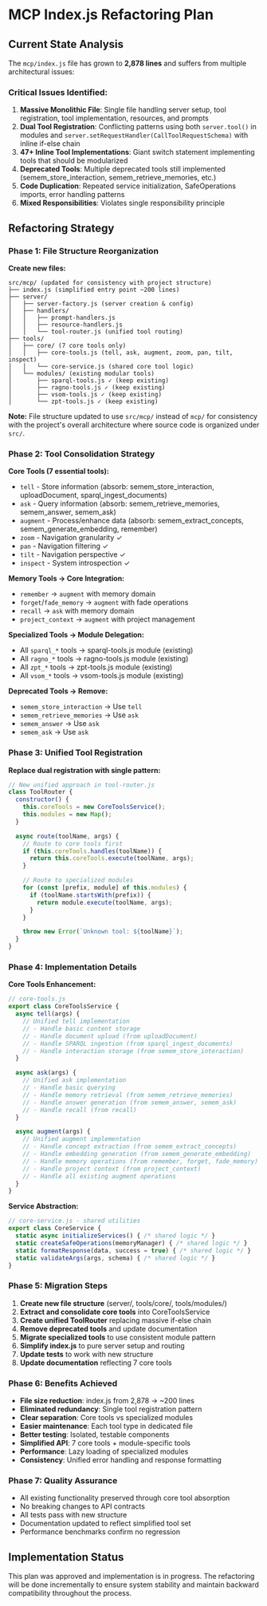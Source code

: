 # MCP Index.js Refactoring Plan

## Current State Analysis

The `mcp/index.js` file has grown to **2,878 lines** and suffers from multiple architectural issues:

### Critical Issues Identified:
1. **Massive Monolithic File**: Single file handling server setup, tool registration, tool implementation, resources, and prompts
2. **Dual Tool Registration**: Conflicting patterns using both `server.tool()` in modules and `server.setRequestHandler(CallToolRequestSchema)` with inline if-else chain
3. **47+ Inline Tool Implementations**: Giant switch statement implementing tools that should be modularized
4. **Deprecated Tools**: Multiple deprecated tools still implemented (semem_store_interaction, semem_retrieve_memories, etc.)
5. **Code Duplication**: Repeated service initialization, SafeOperations imports, error handling patterns
6. **Mixed Responsibilities**: Violates single responsibility principle

## Refactoring Strategy

### Phase 1: File Structure Reorganization

**Create new files:**
```
src/mcp/ (updated for consistency with project structure)
├── index.js (simplified entry point ~200 lines)
├── server/
│   ├── server-factory.js (server creation & config)
│   ├── handlers/
│   │   ├── prompt-handlers.js
│   │   ├── resource-handlers.js
│   │   └── tool-router.js (unified tool routing)
├── tools/
│   ├── core/ (7 core tools only)
│   │   ├── core-tools.js (tell, ask, augment, zoom, pan, tilt, inspect)
│   │   └── core-service.js (shared core tool logic)
│   └── modules/ (existing modular tools)
│       ├── sparql-tools.js ✓ (keep existing)
│       ├── ragno-tools.js ✓ (keep existing)
│       ├── vsom-tools.js ✓ (keep existing)
│       └── zpt-tools.js ✓ (keep existing)
```

**Note:** File structure updated to use `src/mcp/` instead of `mcp/` for consistency with the project's overall architecture where source code is organized under `src/`.

### Phase 2: Tool Consolidation Strategy

**Core Tools (7 essential tools):**
- `tell` - Store information (absorb: semem_store_interaction, uploadDocument, sparql_ingest_documents)
- `ask` - Query information (absorb: semem_retrieve_memories, semem_answer, semem_ask)
- `augment` - Process/enhance data (absorb: semem_extract_concepts, semem_generate_embedding, remember)
- `zoom` - Navigation granularity ✓
- `pan` - Navigation filtering ✓
- `tilt` - Navigation perspective ✓
- `inspect` - System introspection ✓

**Memory Tools → Core Integration:**
- `remember` → `augment` with memory domain
- `forget`/`fade_memory` → `augment` with fade operations
- `recall` → `ask` with memory domain
- `project_context` → `augment` with project management

**Specialized Tools → Module Delegation:**
- All `sparql_*` tools → sparql-tools.js module (existing)
- All `ragno_*` tools → ragno-tools.js module (existing)
- All `zpt_*` tools → zpt-tools.js module (existing)
- All `vsom_*` tools → vsom-tools.js module (existing)

**Deprecated Tools → Remove:**
- `semem_store_interaction` → Use `tell`
- `semem_retrieve_memories` → Use `ask`
- `semem_answer` → Use `ask`
- `semem_ask` → Use `ask`

### Phase 3: Unified Tool Registration

**Replace dual registration with single pattern:**

```javascript
// New unified approach in tool-router.js
class ToolRouter {
  constructor() {
    this.coreTools = new CoreToolsService();
    this.modules = new Map();
  }

  async route(toolName, args) {
    // Route to core tools first
    if (this.coreTools.handles(toolName)) {
      return this.coreTools.execute(toolName, args);
    }

    // Route to specialized modules
    for (const [prefix, module] of this.modules) {
      if (toolName.startsWith(prefix)) {
        return module.execute(toolName, args);
      }
    }

    throw new Error(`Unknown tool: ${toolName}`);
  }
}
```

### Phase 4: Implementation Details

**Core Tools Enhancement:**

```javascript
// core-tools.js
export class CoreToolsService {
  async tell(args) {
    // Unified tell implementation
    // - Handle basic content storage
    // - Handle document upload (from uploadDocument)
    // - Handle SPARQL ingestion (from sparql_ingest_documents)
    // - Handle interaction storage (from semem_store_interaction)
  }

  async ask(args) {
    // Unified ask implementation
    // - Handle basic querying
    // - Handle memory retrieval (from semem_retrieve_memories)
    // - Handle answer generation (from semem_answer, semem_ask)
    // - Handle recall (from recall)
  }

  async augment(args) {
    // Unified augment implementation
    // - Handle concept extraction (from semem_extract_concepts)
    // - Handle embedding generation (from semem_generate_embedding)
    // - Handle memory operations (from remember, forget, fade_memory)
    // - Handle project context (from project_context)
    // - Handle all existing augment operations
  }
}
```

**Service Abstraction:**

```javascript
// core-service.js - shared utilities
export class CoreService {
  static async initializeServices() { /* shared logic */ }
  static createSafeOperations(memoryManager) { /* shared logic */ }
  static formatResponse(data, success = true) { /* shared logic */ }
  static validateArgs(args, schema) { /* shared logic */ }
}
```

### Phase 5: Migration Steps

1. **Create new file structure** (server/, tools/core/, tools/modules/)
2. **Extract and consolidate core tools** into CoreToolsService
3. **Create unified ToolRouter** replacing massive if-else chain
4. **Remove deprecated tools** and update documentation
5. **Migrate specialized tools** to use consistent module pattern
6. **Simplify index.js** to pure server setup and routing
7. **Update tests** to work with new structure
8. **Update documentation** reflecting 7 core tools

### Phase 6: Benefits Achieved

- **File size reduction**: index.js from 2,878 → ~200 lines
- **Eliminated redundancy**: Single tool registration pattern
- **Clear separation**: Core tools vs specialized modules
- **Easier maintenance**: Each tool type in dedicated file
- **Better testing**: Isolated, testable components
- **Simplified API**: 7 core tools + module-specific tools
- **Performance**: Lazy loading of specialized modules
- **Consistency**: Unified error handling and response formatting

### Phase 7: Quality Assurance

- All existing functionality preserved through core tool absorption
- No breaking changes to API contracts
- All tests pass with new structure
- Documentation updated to reflect simplified tool set
- Performance benchmarks confirm no regression

## Implementation Status

This plan was approved and implementation is in progress. The refactoring will be done incrementally to ensure system stability and maintain backward compatibility throughout the process.
